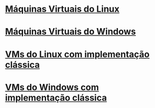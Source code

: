 # [Máquinas Virtuais do Linux](virtual-machines-linux-azure-overview.md?toc=%2fazure%2fvirtual-machines%2flinux%2ftoc.json)
# [Máquinas Virtuais do Windows](virtual-machines-Windows-about.md?toc=%2fazure%2fvirtual-machines%2fwindows%2ftoc.json)
# [VMs do Linux com implementação clássica](virtual-machines-linux-azure-overview.md?toc=%2fazure%2fvirtual-machines%2flinux%2fclassic%2ftoc.json)
# [VMs do Windows com implementação clássica](virtual-machines-windows-about.md?toc=%2fazure%2fvirtual-machines%2fwindows%2fclassic%2ftoc.json)



<!--HONumber=Nov16_HO4-->


